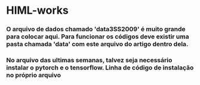 # HIML-works

### O arquivo de dados chamado 'data3SS2009' é muito grande para colocar aqui. Para funcionar os códigos deve existir uma pasta chamada 'data' com este arquivo do artigo dentro dela.
### No arquivo das ultimas semanas, talvez seja necessário instalar o pytorch e o tensorflow. Linha de código de instalação no próprio arquivo
